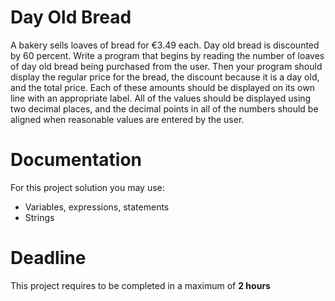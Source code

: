 # Day Old Bread

A bakery sells loaves of bread for €3.49 each. 
Day old bread is discounted by 60 percent. 
Write a program that begins by reading the number of loaves of day old bread being purchased from the user. 
Then your program should display the regular price for the bread, the discount because it is a day old, and the total price. 
Each of these amounts should be displayed on its own line with an appropriate label. 
All of the values should be displayed using two decimal places, and the decimal points in all of the numbers should be aligned when reasonable values are entered by the user.

# Documentation

For this project solution you may use:

- Variables, expressions, statements
- Strings

# Deadline

This project requires to be completed in a maximum of **2 hours**
